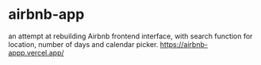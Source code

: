 # airbnb-app
an attempt at rebuilding Airbnb frontend interface, with search function for location, number of days and calendar picker. 
https://airbnb-appp.vercel.app/
